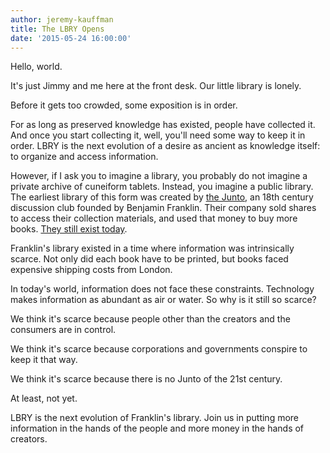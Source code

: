 ```yaml
---
author: jeremy-kauffman
title: The LBRY Opens
date: '2015-05-24 16:00:00'
---
```


Hello, world.

It's just Jimmy and me here at the front desk. Our little library is lonely.

Before it gets too crowded, some exposition is in order.

For as long as preserved knowledge has existed, people have collected it. And once you start collecting it, well, you'll need some way to keep it in order. LBRY is the next evolution of a desire as ancient as knowledge itself: to organize and access information.

However, if I ask you to imagine a library, you probably do not imagine a private archive of cuneiform tablets. Instead, you imagine a public library. The earliest library of this form was created by [the Junto](http://en.wikipedia.org/wiki/Junto_%28club%29), an 18th century discussion club founded by Benjamin Franklin. Their company sold shares to access their collection materials, and used that money to buy more books. [They still exist today](http://www.librarycompany.org/).

Franklin's library existed in a time where information was intrinsically scarce. Not only did each book have to be printed, but books faced expensive shipping costs from London.

In today's world, information does not face these constraints. Technology makes information as abundant as air or water. So why is it still so scarce?

We think it's scarce because people other than the creators and the consumers are in control.

We think it's scarce because corporations and governments conspire to keep it that way.

We think it's scarce because there is no Junto of the 21st century.

At least, not yet.

LBRY is the next evolution of Franklin's library. Join us in putting more information in the hands of the people and more money in the hands of creators.
